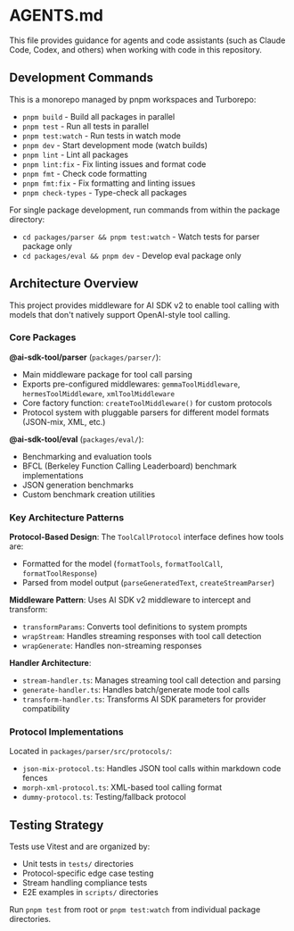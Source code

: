 # AGENTS.md

This file provides guidance for agents and code assistants (such as Claude Code, Codex, and others) when working with code in this repository.

## Development Commands

This is a monorepo managed by pnpm workspaces and Turborepo:

- `pnpm build` - Build all packages in parallel
- `pnpm test` - Run all tests in parallel
- `pnpm test:watch` - Run tests in watch mode
- `pnpm dev` - Start development mode (watch builds)
- `pnpm lint` - Lint all packages
- `pnpm lint:fix` - Fix linting issues and format code
- `pnpm fmt` - Check code formatting
- `pnpm fmt:fix` - Fix formatting and linting issues
- `pnpm check-types` - Type-check all packages

For single package development, run commands from within the package directory:

- `cd packages/parser && pnpm test:watch` - Watch tests for parser package only
- `cd packages/eval && pnpm dev` - Develop eval package only

## Architecture Overview

This project provides middleware for AI SDK v2 to enable tool calling with models that don't natively support OpenAI-style tool calling.

### Core Packages

**@ai-sdk-tool/parser** (`packages/parser/`):

- Main middleware package for tool call parsing
- Exports pre-configured middlewares: `gemmaToolMiddleware`, `hermesToolMiddleware`, `xmlToolMiddleware`
- Core factory function: `createToolMiddleware()` for custom protocols
- Protocol system with pluggable parsers for different model formats (JSON-mix, XML, etc.)

**@ai-sdk-tool/eval** (`packages/eval/`):

- Benchmarking and evaluation tools
- BFCL (Berkeley Function Calling Leaderboard) benchmark implementations
- JSON generation benchmarks
- Custom benchmark creation utilities

### Key Architecture Patterns

**Protocol-Based Design**: The `ToolCallProtocol` interface defines how tools are:

- Formatted for the model (`formatTools`, `formatToolCall`, `formatToolResponse`)
- Parsed from model output (`parseGeneratedText`, `createStreamParser`)

**Middleware Pattern**: Uses AI SDK v2 middleware to intercept and transform:

- `transformParams`: Converts tool definitions to system prompts
- `wrapStream`: Handles streaming responses with tool call detection
- `wrapGenerate`: Handles non-streaming responses

**Handler Architecture**:

- `stream-handler.ts`: Manages streaming tool call detection and parsing
- `generate-handler.ts`: Handles batch/generate mode tool calls
- `transform-handler.ts`: Transforms AI SDK parameters for provider compatibility

### Protocol Implementations

Located in `packages/parser/src/protocols/`:

- `json-mix-protocol.ts`: Handles JSON tool calls within markdown code fences
- `morph-xml-protocol.ts`: XML-based tool calling format
- `dummy-protocol.ts`: Testing/fallback protocol

## Testing Strategy

Tests use Vitest and are organized by:

- Unit tests in `tests/` directories
- Protocol-specific edge case testing
- Stream handling compliance tests
- E2E examples in `scripts/` directories

Run `pnpm test` from root or `pnpm test:watch` from individual package directories.
